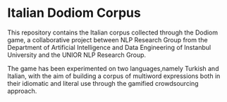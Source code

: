 # Italian Dodiom Corpus

This repository contains the Italian corpus collected through the Dodiom game, a collaborative project between NLP Research Group from the Department of Artificial Intelligence and Data Engineering of Instanbul University and the UNIOR NLP Research Group.

The game has been experimented on two languages,namely Turkish and Italian, with the aim of building a corpus of multiword expressions both in their idiomatic and literal use through the gamified crowdsourcing approach.
